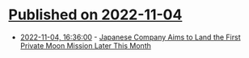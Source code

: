 # [Published on 2022-11-04](index.md)

* [2022-11-04, 16:36:00](https://soylentnews.org/article.pl?sid=22/11/03/1237258&from=rss) - [Japanese Company Aims to Land the First Private Moon Mission Later This Month](https://soylentnews.org/article.pl?sid=22/11/03/1237258&from=rss)
